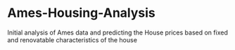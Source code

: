 # Ames-Housing-Analysis
Initial analysis of Ames data and predicting the House prices based on fixed and renovatable characteristics of the house
